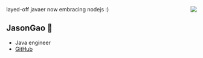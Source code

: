 <img align="right" src="https://github-readme-stats.vercel.app/api?username=jasong93&show_icons=true&icon_color=CE1D2D&text_color=718096&bg_color=ffffff&hide_title=true" />
layed-off javaer now embracing nodejs :)

## JasonGao 👋
- Java engineer
- [GitHub](https://github.com/jasong01)
